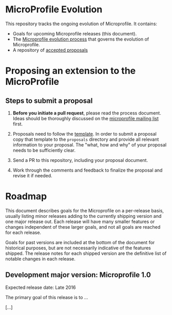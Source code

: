 # MicroProfile Evolution

This repository tracks the ongoing evolution of Microprofile. It contains:

* Goals for upcoming Microprofile releases (this document).
* The [Microprofile evolution process](process.md) that governs the evolution of Microprofile.
* A repository of [accepted proposals](/proposals)

# Proposing an extension to the MicroProfile

## Steps to submit a proposal

1.  **Before you initiate a pull request**, please read the process document. Ideas should be thoroughly discussed on the [microprofile mailing list](https://groups.google.com/forum/#!forum/microprofile) first.

2. Proposals need to follow the [template](0000-template.md). In order to submit a proposal copy that template to the `proposals` directory and provide all relevant information to your proposal. The "what, how and why" of your proposal needs to be sufficiently clear.

3. Send a PR to this repository, including your proposal document.

4. Work through the comments and feedback to finalize the proposal and revise it if needed.

# Roadmap

This document describes goals for the Microprofile on a per-release
basis, usually listing minor releases adding to the currently shipping
version and one major release out.  Each release will have many
smaller features or changes independent of these larger goals, and not
all goals are reached for each release.

Goals for past versions are included at the bottom of the document for
historical purposes, but are not necessarily indicative of the
features shipped. The release notes for each shipped version are the
definitive list of notable changes in each release.

## Development major version:  Microprofile 1.0

Expected release date: Late 2016

The primary goal of this release is to  ...

[...]
